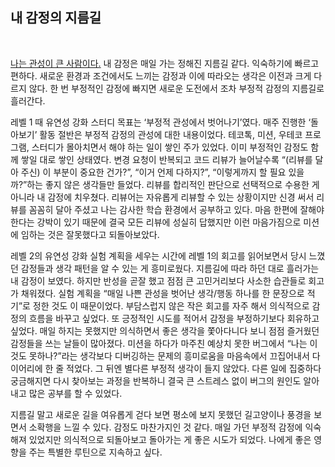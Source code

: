 ## 내 감정의 지름길
<br>

[나는 관성이 큰 사람이다.](https://github.com/jongmee/woowa-writing/blob/level2/Level1.md) 내 감정은 매일 가는 정해진 지름길 같다. 익숙하기에 빠르고 편하다. 새로운 환경과 조건에서도 느끼는 감정과 이에 따라오는 생각은 이전과 크게 다르지 않다. 한 번 부정적인 감정에 빠지면 새로운 도전에서 조차 부정적 감정의 지름길로 흘러간다.
<br>

레벨 1 때 유연성 강화 스터디 목표는 ‘부정적 관성에서 벗어나기’였다. 매주 진행한 ‘돌아보기’ 활동 절반은 부정적 감정의 관성에 대한 내용이었다. 테코톡, 미션, 우테코 프로그램, 스터디가 몰아치면서 해야 하는 일이 쌓인 주가 있었다. 이미 부정적인 감정도 함께 쌓일 대로 쌓인 상태였다. 변경 요청이 반복되고 코드 리뷰가 늘어날수록 “(리뷰를 달아 주신) 이 부분이 중요한 건가?”, “이거 언제 다하지?”, “이렇게까지 할 필요 있을까?”하는 좋지 않은 생각들만 들었다. 리뷰를 합리적인 판단으로 선택적으로 수용한 게 아니라 내 감정에 치우쳤다. 리뷰어는 자유롭게 리뷰할 수 있는 상황이지만 신경 써서 리뷰를 꼼꼼히 달아 주셨고 나는 감사한 학습 환경에서 공부하고 있다. 마음 한편에 잘해야 한다는 강박이 있기 때문에 결국 모든 리뷰에 성실히 답했지만 이런 마음가짐으로 미션에 임하는 것은 잘못했다고 되돌아보았다.
<br>

레벨 2의 유연성 강화 실험 계획을 세우는 시간에 레벨 1의 회고를 읽어보면서 당시 느꼈던 감정들과 생각 패턴을 알 수 있는 게 흥미로웠다. 지름길에 따라 하던 대로 흘러가는 내 감정이 보였다. 하지만 반성을 곧잘 했고 점점 큰 고민거리보다 사소한 습관들로 회고가 채워졌다. 실험 계획을 “매일 나쁜 관성을 벗어난 생각/행동 하나를 한 문장으로 적기”로 정한 것도 이 때문이었다. 부담스럽지 않은 작은 회고를 자주 해서 의식적으로 감정의 흐름을 바꾸고 싶었다. 또 긍정적인 시도를 적어서 감정을 부정하기보다 회유하고 싶었다. 매일 하지는 못했지만 의식하면서 좋은 생각을 쫓아다니다 보니 점점 즐거웠던 감정들을 쓰는 날들이 많아졌다. 미션을 하다가 마주친 예상치 못한 버그에서 “나는 이것도 못하나?”라는 생각보다 디버깅하는 문제의 흥미로움을 마음속에서 끄집어내서 다이어리에 한 줄 적었다. 그 뒤엔 별다른 부정적 생각이 들지 않았다. 다른 일에 집중하다 궁금해지면 다시 찾아보는 과정을 반복하니 결국 큰 스트레스 없이 버그의 원인도 알아내고 많은 공부를 할 수 있었다. 
<br>

지름길 말고 새로운 길을 여유롭게 걷다 보면 평소에 보지 못했던 길고양이나 풍경을 보면서 소확행을 느낄 수 있다. 감정도 마찬가지인 것 같다. 매일 가던 부정적 감정에 익숙해져 있었지만 의식적으로 되돌아보고 돌아가는 게 좋은 시도가 되었다. 나에게 좋은 영향을 주는 특별한 루틴으로 지속하고 싶다.
